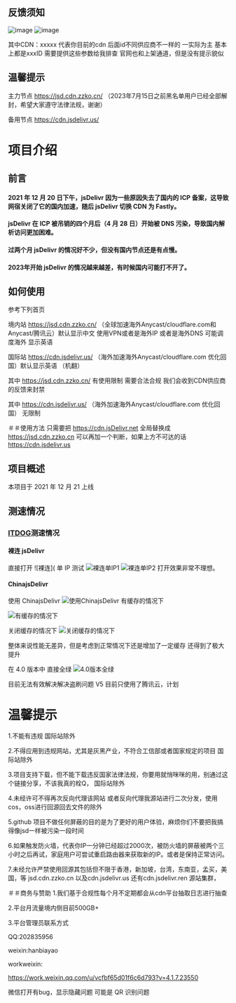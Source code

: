 ## 反馈须知


![image](http://user-images.githubusercontent.com/86733666/226504907-dbd006b5-c0b3-4cd6-9489-db767368ce2b.png)
![image](http://user-images.githubusercontent.com/86733666/226505009-3830743a-8cb5-4358-84a9-61f456760743.png)


其中CDN：xxxxx 代表你目前的cdn
后面id不同供应商不一样的 一实际为主 基本上都是xxxID
需要提供这些参数给我排查
官网也和上架通道，但是没有提示貌似

## 温馨提示
主力节点 https://jsd.cdn.zzko.cn/     （2023年7月15日之前黑名单用户已经全部解封，希望大家遵守法律法规，谢谢）

备用节点 https://cdn.jsdelivr.us/  





# 项目介绍

## 前言

#### 2021 年 12 月 20 日下午，jsDelivr 因为一些原因失去了国内的 ICP 备案，这导致网宿关闭了它的国内加速，随后 jsDelivr 切换 CDN 为 Fastly。

#### jsDelivr 在 ICP 被吊销的四个月后（4 月 28 日）开始被 DNS 污染，导致国内解析访问更加困难。

#### 过两个月 jsDelivr 的情况好不少，但没有国内节点还是有点慢。

#### 2023年开始 jsDelivr 的情况越来越差，有时候国内可能打不开了。


## 如何使用

参考下列首页   

境内站 https://jsd.cdn.zzko.cn/  （全球加速海外Anycast/cloudflare.com和Anycast/腾讯云）默认显示中文 使用VPN或者是海外IP 或者是海外DNS 可能调度海外 显示英语

国际站 https://cdn.jsdelivr.us/  （海外加速海外Anycast/cloudflare.com 优化回国）默认显示英语 （机翻）

其中 https://jsd.cdn.zzko.cn/  有使用限制 需要合法合规  我们会收到CDN供应商的反馈来封禁

 其中 https://cdn.jsdelivr.us/  （海外加速海外Anycast/cloudflare.com 优化回国） 无限制

＃＃使用方法
只需要把 
https://cdn.jsDelivr.net
全局替换成
https://jsd.cdn.zzko.cn
可以再加一个判断，如果上方不可达的话
https://cdn.jsdelivr.us
 
## 项目概述

本项目于 2021 年 12 月 21 上线


## 测速情况

### [ITDOG](https://itdog.cn/)测速情况

#### 裸连 jsDelivr

直接打开
![裸连](
单 IP 测试
![裸连单IP1](https://img.cuteapi.com/images/1/2022/10/17/1666015315634d6053e22f7.png)
![裸连单IP2](https://img.cuteapi.com/images/1/2022/10/17/1666015195634d5fdb7cfa6.png)
打开效果非常不理想。

#### ChinajsDelivr

使用 ChinajsDelivr
![使用ChinajsDelivr](https://img.cuteapi.com/images/1/2022/10/09/16653260106342dbbab13a9.png)
有缓存的情况下

![有缓存的情况下](https://img.cuteapi.com/images/1/2022/10/09/16653260606342dbec8e69e.png)

关闭缓存的情况下
![关闭缓存的情况下](https://img.cuteapi.com/images/1/2022/10/09/16653260926342dc0ccde32.png)

整体来说性能无差异，但是考虑到正常情况下还是增加了一定缓存 还得到了极大提升

在 4.0 版本中 直接全绿
![4.0版本全绿](http://user-images.githubusercontent.com/86733666/196892699-08ff55bb-a007-48c6-8cfc-4ccf4c6b7bc3.png)



目前无法有效解决解决盗刷问题
V5 目前只使用了腾讯云，计划



# 温馨提示

1.不能有违规 国际站除外

2.不得应用到违规网站，尤其是灰黑产业，不符合工信部或者国家规定的项目 国际站除外

3.项目支持下载，但不能下载违反国家法律法规，你要用就悄咪咪的用，别通过这个链接分享，不该我真的栓Q， 国际站除外

4.未经许可不得再次反向代理该网站 或者反向代理我源站进行二次分发，使用 cos，oss进行回源回去文件的除外 

5.github 项目不做任何屏蔽的目的是为了更好的用户体验，麻烦你们不要把我搞得像jsd一样被污染一段时间 

6.如果触发防火墙，代表你IP一分钟已经超过2000次，被防火墙的屏蔽被两个三小时之后再试，家庭用户可尝试重启路由器来获取新的IP。或者是保持正常访问。

7.未经允许严禁使用回源其包括但不限于香港，新加坡，台湾，东南亚，孟买，美国，等 jsd.cdn.zzko.cn 以及cdn.jsdelivr.us 还有cdn.jsdelivr.ren 源站集群，


＃＃商务与赞助
1.我们基于合规性每个月不定期都会从cdn平台抽取日志进行抽查

2.平台月流量境内侧目前500GB+

3.平台管理员联系方式

QQ:202835956

weixin:hanbiayao

workweixin:

https://work.weixin.qq.com/u/vcfbf65d01f6c6d793?v=4.1.7.23550

微信打开有bug，显示隐藏问题 可能是 QR 识别问题
